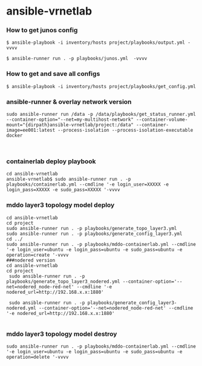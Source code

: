 # ansible-vrnetlab

### How to get junos config
```
$ ansible-playbook -i inventory/hosts project/playbooks/output.yml -vvvv
```

```
$ ansible-runner run . -p playbooks/junos.yml  -vvvv
```

### How to get and save all configs

```
$ ansible-playbook -i inventory/hosts project/playbooks/get_config.yml
```

### ansible-runner & overlay network version

```
sudo ansible-runner run /data -p /data/playbooks/get_status_runner.yml --container-option="--net=my-multihost-network" --container-volume-mount="{dirpath}ansible-vrnetlab/project:/data" --container-image=ee001:latest --process-isolation --process-isolation-executable docker 



```

### containerlab deploy playbook
```
cd ansible-vrnetlab
ansible-vrnetlab$ sudo ansible-runner run . -p playbooks/containerlab.yml --cmdline '-e login_user=XXXXX -e login_pass=XXXXX -e sudo_pass=XXXXX '-vvvv
```
### mddo layer3 topology model deploy
```
cd ansible-vrnetlab
cd project
sudo ansible-runner run . -p playbooks/generate_topo_layer3.yml
sudo ansible-runner run . -p playbooks/generate_config_layer3.yml
cd ../
sudo ansible-runner run . -p playbooks/mddo-containerlab.yml --cmdline '-e login_user=ubuntu -e login_pass=ubuntu -e sudo_pass=ubuntu -e operation=create '-vvvv
###nodered version
cd ansible-vrnetlab
cd project
 sudo ansible-runner run . -p playbooks/generate_topo_layer3_nodered.yml --container-option='--net=nodered_node-red-net' --cmdline '-e nodered_url=http://192.168.x.x:1880'

 sudo ansible-runner run . -p playbooks/generate_config_layer3-nodered.yml --container-option='--net=nodered_node-red-net' --cmdline '-e nodered_url=http://192.168.x.x:1880'


```

### mddo layer3 topology model destroy
```
sudo ansible-runner run . -p playbooks/mddo-containerlab.yml --cmdline '-e login_user=ubuntu -e login_pass=ubuntu -e sudo_pass=ubuntu -e operation=delete '-vvvv
```
